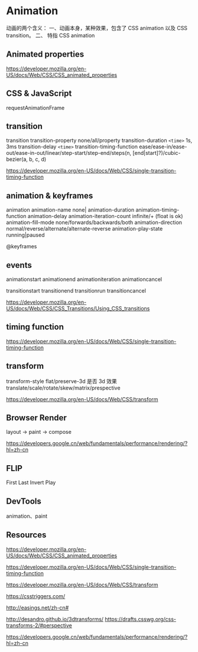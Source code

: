 # Animation

动画的两个含义：
一、动画本身，某种效果，包含了 CSS animation 以及 CSS transition。
二、 特指 CSS animation


## Animated properties

https://developer.mozilla.org/en-US/docs/Web/CSS/CSS_animated_properties


## CSS & JavaScript

requestAnimationFrame


## transition

transition
transition-property none/all/property
transition-duration `<time>` 1s, 3ms
transition-delay `<time>`
transition-timing-function ease/ease-in/ease-out/ease-in-out/linear/step-start/step-end/steps(n, [end|start]?)/cubic-bezier(a, b, c, d)

https://developer.mozilla.org/en-US/docs/Web/CSS/single-transition-timing-function


## animation & keyframes

animation
animation-name none|<keyframes-name>
animation-duration
animation-timing-function
animation-delay
animation-iteration-count infinite/+<number> (float is ok)
animation-fill-mode none/forwards/backwards/both
animation-direction normal/reverse/alternate/alternate-reverse
animation-play-state running|paused

@keyframes


## events

animationstart
animationend
animationiteration
animationcancel

transitionstart
transitionend
transitionrun
transitioncancel

https://developer.mozilla.org/en-US/docs/Web/CSS/CSS_Transitions/Using_CSS_transitions


## timing function

https://developer.mozilla.org/en-US/docs/Web/CSS/single-transition-timing-function


## transform

transform-style flat/preserve-3d 是否 3d 效果
translate/scale/rotate/skew/matrix/prespective

https://developer.mozilla.org/en-US/docs/Web/CSS/transform


## Browser Render

layout -> paint -> compose

https://developers.google.cn/web/fundamentals/performance/rendering/?hl=zh-cn


## FLIP

First
Last
Invert
Play


## DevTools

animation、paint


## Resources

https://developer.mozilla.org/en-US/docs/Web/CSS/CSS_animated_properties

https://developer.mozilla.org/en-US/docs/Web/CSS/single-transition-timing-function

https://developer.mozilla.org/en-US/docs/Web/CSS/transform

https://csstriggers.com/

http://easings.net/zh-cn#

http://desandro.github.io/3dtransforms/
https://drafts.csswg.org/css-transforms-2/#perspective


https://developers.google.cn/web/fundamentals/performance/rendering/?hl=zh-cn